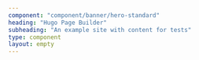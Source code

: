 ```yaml
---
component: "component/banner/hero-standard"
heading: "Hugo Page Builder"
subheading: "An example site with content for tests"
type: component
layout: empty
---
```

